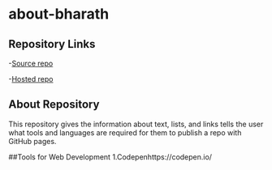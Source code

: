 # about-bharath
## Repository Links

-[Source repo](https://github.com/bharathkumar3355/about-bharath)

-[Hosted repo](https://bharathkumar3355.github.io/about-bharath/)

## About Repository

This repository gives the information about text, lists, and links tells the user what tools and languages are required for them to publish a repo with GitHub pages.

##Tools for Web Development
1.Codepenhttps://codepen.io/
